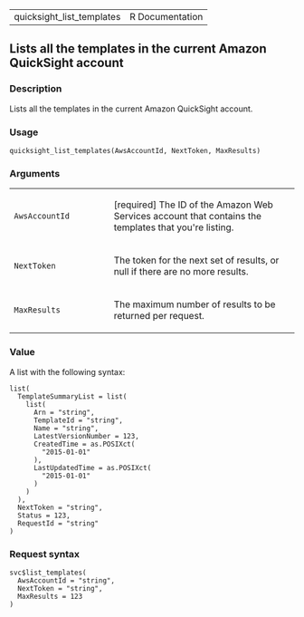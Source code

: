 <table style="width: 100%;">
<tbody>
<tr class="odd">
<td>quicksight_list_templates</td>
<td style="text-align: right;">R Documentation</td>
</tr>
</tbody>
</table>

## Lists all the templates in the current Amazon QuickSight account

### Description

Lists all the templates in the current Amazon QuickSight account.

### Usage

    quicksight_list_templates(AwsAccountId, NextToken, MaxResults)

### Arguments

<table>
<colgroup>
<col style="width: 35%" />
<col style="width: 65%" />
</colgroup>
<tbody>
<tr class="odd">
<td><code
id="quicksight_list_templates_:_AwsAccountId">AwsAccountId</code></td>
<td><p>[required] The ID of the Amazon Web Services account that
contains the templates that you're listing.</p></td>
</tr>
<tr class="even">
<td><code
id="quicksight_list_templates_:_NextToken">NextToken</code></td>
<td><p>The token for the next set of results, or null if there are no
more results.</p></td>
</tr>
<tr class="odd">
<td><code
id="quicksight_list_templates_:_MaxResults">MaxResults</code></td>
<td><p>The maximum number of results to be returned per
request.</p></td>
</tr>
</tbody>
</table>

### Value

A list with the following syntax:

    list(
      TemplateSummaryList = list(
        list(
          Arn = "string",
          TemplateId = "string",
          Name = "string",
          LatestVersionNumber = 123,
          CreatedTime = as.POSIXct(
            "2015-01-01"
          ),
          LastUpdatedTime = as.POSIXct(
            "2015-01-01"
          )
        )
      ),
      NextToken = "string",
      Status = 123,
      RequestId = "string"
    )

### Request syntax

    svc$list_templates(
      AwsAccountId = "string",
      NextToken = "string",
      MaxResults = 123
    )
